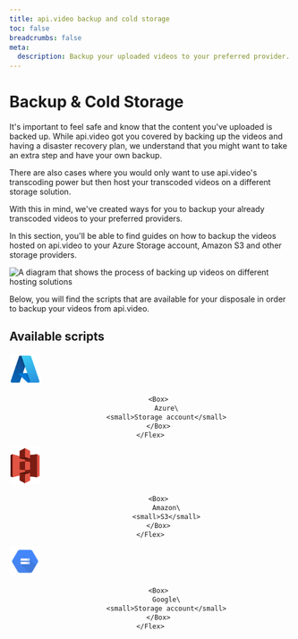 ```yaml
---
title: api.video backup and cold storage
toc: false
breadcrumbs: false
meta:
  description: Backup your uploaded videos to your preferred provider.
---
```


<div class="section-header no-toc">

# Backup & Cold Storage

</div>

It's important to feel safe and know that the content you've uploaded is backed up. While api.video got you covered by backing up the videos and having a disaster recovery plan, we understand that you might want to take an extra step and have your own backup.

There are also cases where you would only want to use api.video's transcoding power but then host your transcoded videos on a different storage solution.

With this in mind, we've created ways for you to backup your already transcoded videos to your preferred providers.

In this section, you'll be able to find guides on how to backup the videos hosted on api.video to your Azure Storage account, Amazon S3 and other storage providers.

<Image src="/_assets/vod/backup-and-cold-storage/backup-and-cold-storage-light.svg" src_dark="/_assets/vod/backup-and-cold-storage/backup-and-cold-storage-dark.svg" alt="A diagram that shows the process of backing up videos on different hosting solutions" />

Below, you will find the scripts that are available for your disposale in order to backup your videos from api.video.

## Available scripts

<Grid cols="2" gap="3">
<Card href="./azure-cold-storage-backup.md" pad="0">
    <Flex gap="2" pad="2" align="center">
        <Box><img src="/_assets/get-started/migration-guide/Microsoft_Azure.svg" alt="Azure" width="56"/></Box>

        <Box>
            Azure\
            <small>Storage account</small>
        </Box>
    </Flex>
</Card>

<Card href="./amazon-cold-storage-backup.md" pad="0">
    <Flex gap="2" pad="2" align="center">
        <Box><img src="/_assets/get-started/migration-guide/Amazon-S3-Logo.svg" alt="Amazon" width="56"/></Box>

        <Box>
            Amazon\
            <small>S3</small>
        </Box>
    </Flex>
</Card>

<Card href="./google-cold-storage-backup.md" pad="0">
    <Flex gap="2" pad="2" align="center">
        <Box><img src="/_assets/get-started/migration-guide/Google-Storage-Logo.png" alt="Google Cloud Storage" width="56"/></Box>

        <Box>
            Google\
            <small>Storage account</small>
        </Box>
    </Flex>
</Card>
</Grid>